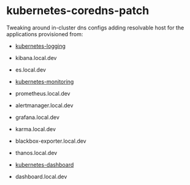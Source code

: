 # kubernetes-coredns-patch
Tweaking around in-cluster dns configs adding resolvable host for the applications provisioned from:

* [kubernetes-logging](https://github.com/kubernetes-logging-helm)
* kibana.local.dev
* es.local.dev

* [kubernetes-monitoring](https://github.com/kubernetes-monitoring)
* prometheus.local.dev
* alertmanager.local.dev
* grafana.local.dev
* karma.local.dev
* blackbox-exporter.local.dev
* thanos.local.dev

* [kubernetes-dashboard](https://github.com/kubernetes-dashboard)
* dashboard.local.dev
